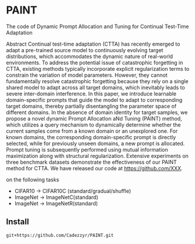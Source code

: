 # PAINT #
The code of Dynamic Prompt Allocation and Tuning for Continual Test-Time Adaptation


Abstract Continual test-time adaptation (CTTA) has recently emerged
to adapt a pre-trained source model to continuously evolving target distributions, which accommodates the dynamic nature of real-world environments. To address the potential issue of catastrophic forgetting in CTTA, existing methods typically incorporate explicit regularization terms to constrain the variation of model parameters. However, they cannot fundamentally resolve catastrophic forgetting because they rely on a single shared model to adapt across all target domains, which inevitably leads to severe inter-domain interference. In this paper, we introduce learnable domain-specific prompts that guide the model to adapt to corresponding target domains, thereby partially disentangling the parameter space of different domains. In the absence of domain identity for target samples, we propose a novel dynamic Prompt AllocatIon aNd Tuning (PAINT) method, which utilizes a query mechanism to dynamically determine whether the current samples come from a known domain or an unexplored one. For known domains, the corresponding domain-specific prompt is directly selected, while for previously unseen domains, a new prompt is allocated. Prompt tuning is subsequently performed using mutual information maximization along with structural regularization. Extensive experiments on three benchmark datasets demonstrate the effectiveness of our PAINT method for CTTA. We have released our code at https://github.com/XXX.

on the following tasks
+ CIFAR10 -> CIFAR10C (standard/gradual/shuffle)
+ ImageNet -> ImageNetC(standard)
+ ImageNet -> ImageNetR(standard)

## Install ##
`git+https://github.com/Cadezzyr/PAINT.git`  

